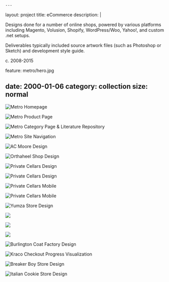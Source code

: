 	---
layout: project
title: eCommerce
description: |
 <p>Designs done for a number of online shops, powered by various platforms including Magento, Volusion, Shopify, WordPress/Woo, Yahoo!, and custom .net setups. </p>
 <p>Deliverables typically included source artwork files (such as Photoshop or Sketch) and development style guide.</p>
 <time>c. 2008-2015</time>

feature: metro/hero.jpg

date: 2000-01-06
category: collection
size: normal
---

![Metro Homepage]({{site.project_img_path}}metro/homepage.jpg)

![Metro Product Page]({{site.project_img_path}}metro/page_a.jpg)

![Metro Category Page & Literature Repository]({{site.project_img_path}}metro/page_b.jpg)

![Metro Site Navigation]({{site.project_img_path}}metro/navbar.jpg)

![AC Moore Design]({{site.project_img_path}}acmoore/ac_pages.jpg)

![Orthaheel Shop Design]({{site.project_img_path}}orthaheel/oh_pages.jpg)

![Private Cellars Design]({{site.project_img_path}}private-cellars/site.jpg)

![Private Cellars Design]({{site.project_img_path}}private-cellars/pages.jpg)

![Private Cellars Mobile]({{site.project_img_path}}private-cellars/mobile.jpg)

![Private Cellars Mobile]({{site.project_img_path}}private-cellars/mobile_pages.jpg)

![Yumza Store Design]({{site.project_img_path}}yumza/hero.jpg)

<p class="half"><img src="{{site.project_img_path}}yumza/yz_prod.jpg"></p>
<p class="half"><img src="{{site.project_img_path}}yumza/yz_popin.jpg"></p>
<p class="half"><img src="{{site.project_img_path}}yumza/yz_block.jpg"></p>

![Burlington Coat Factory Design]({{site.project_img_path}}burlington/bcf_pages.jpg)

![Kraco Checkout Progress Visualization]({{site.project_img_path}}kraco/kr_bar.jpg)

![Breaker Boy Store Design]({{site.project_img_path}}breakerboy/bb_pages.jpg)

![Italian Cookie Store Design]({{site.project_img_path}}ics/ics_pages.jpg)


